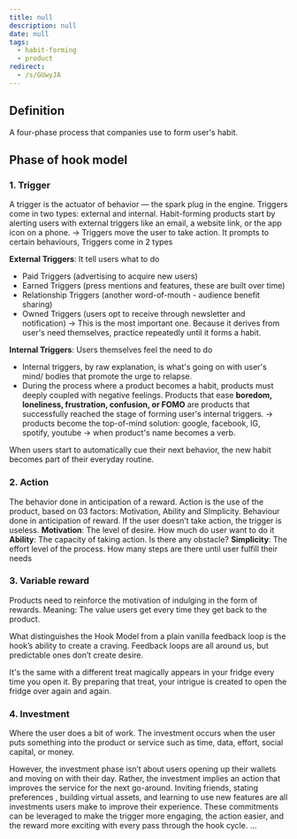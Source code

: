 ```yaml
---
title: null
description: null
date: null
tags:
  - habit-forming
  - product
redirect:
  - /s/GUwyJA
---
```


## Definition

A four-phase process that companies use to form user's habit.

## Phase of hook model

### 1. Trigger

A trigger is the actuator of behavior — the spark plug in the engine. Triggers come in two types: external and internal. Habit-forming products start by alerting users with external triggers like an email, a website link, or the app icon on a phone. -> Triggers move the user to take action. It prompts to certain behaviours, Triggers come in 2 types

**External Triggers**: It tell users what to do

- Paid Triggers (advertising to acquire new users)
- Earned Triggers (press mentions and features, these are built over time)
- Relationship Triggers (another word-of-mouth - audience benefit sharing)
- Owned Triggers (users opt to receive through newsletter and notification) -> This is the most important one. Because it derives from user's need themselves, practice repeatedly until it forms a habit.

**Internal Triggers**: Users themselves feel the need to do

- Internal triggers, by raw explanation, is what's going on with user's mind/ bodies that promote the urge to relapse.
- During the process where a product becomes a habit, products must deeply coupled with negative feelings. Products that ease **boredom, loneliness, frustration, confusion, or FOMO** are products that successfully reached the stage of forming user's internal triggers. -> products become the top-of-mind solution: google, facebook, IG, spotify, youtube -> when product's name becomes a verb.

When users start to automatically cue their next behavior, the new habit becomes part of their everyday routine.

### 2. Action

The behavior done in anticipation of a reward. Action is the use of the product, based on 03 factors: Motivation, Ability and SImplicity. Behaviour done in anticipation of reward. If the user doesn’t take action, the trigger is useless. **Motivation**: The level of desire. How much do user want to do it **Ability**: The capacity of taking action. Is there any obstacle? **Simplicity**: The effort level of the process. How many steps are there until user fulfill their needs

### 3. Variable reward

Products need to reinforce the motivation of indulging in the form of rewards. Meaning: The value users get every time they get back to the product.

What distinguishes the Hook Model from a plain vanilla feedback loop is the hook’s ability to create a craving. Feedback loops are all around us, but predictable ones don’t create desire.

It's the same with a different treat magically appears in your fridge every time you open it. By preparing that treat, your intrigue is created to open the fridge over again and again.

### 4. Investment

Where the user does a bit of work. The investment occurs when the user puts something into the product or service such as time, data, effort, social capital, or money.

However, the investment phase isn’t about users opening up their wallets and moving on with their day. Rather, the investment implies an action that improves the service for the next go-around. Inviting friends, stating preferences , building virtual assets, and learning to use new features are all investments users make to improve their experience. These commitments can be leveraged to make the trigger more engaging, the action easier, and the reward more exciting with every pass through the hook cycle. …
